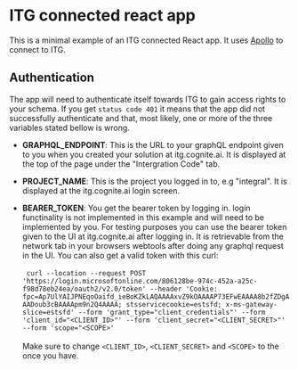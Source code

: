 # ITG connected react app

This is a minimal example of an ITG connected React app. It uses [Apollo](https://www.apollographql.com/docs/react/) to connect to ITG.

## Authentication

The app will need to authenticate itself towards ITG to gain access rights to your schema. If you get `status code 401` it means that the app did not successfully authenticate and that, most likely, one or more of the three variables stated bellow is wrong.

- **GRAPHQL_ENDPOINT**: This is the URL to your graphQL endpoint given to you when you created your solution at itg.cognite.ai. It is displayed at the top of the page under the "Intergration Code" tab.

- **PROJECT_NAME**: This is the project you logged in to, e.g "integral". It is displayed at the itg.cognite.ai login screen.

- **BEARER_TOKEN**: You get the bearer token by logging in. login functinality is not implemented in this example and will need to be implemented by you. For testing purposes you can use the bearer token given to the UI at itg.cognite.ai after logging in. It is retrievable from the network tab in your browsers webtools after doing any graphql request in the UI. You can also get a valid token with this curl: <br><br>
  ` curl --location --request POST 'https://login.microsoftonline.com/806128be-974c-452a-a25c-f98d78eb24ea/oauth2/v2.0/token' --header 'Cookie: fpc=Ap7UlYAIJPNEqoOaifd_ieBoKZkLAQAAAAxvZ9kOAAAAP73EFwEAAAA8b2fZDgAAADoub3cBAAAApm9n2Q4AAAA; stsservicecookie=estsfd; x-ms-gateway-slice=estsfd' --form 'grant_type="client_credentials"' --form 'client_id="<CLIENT_ID>"' --form 'client_secret="<CLIENT_SECRET>"' --form 'scope="<SCOPE>'` 
  <br><br>
  Make sure to change `<CLIENT_ID>`, `<CLIENT_SECRET>` and `<SCOPE>` to the once you have.
